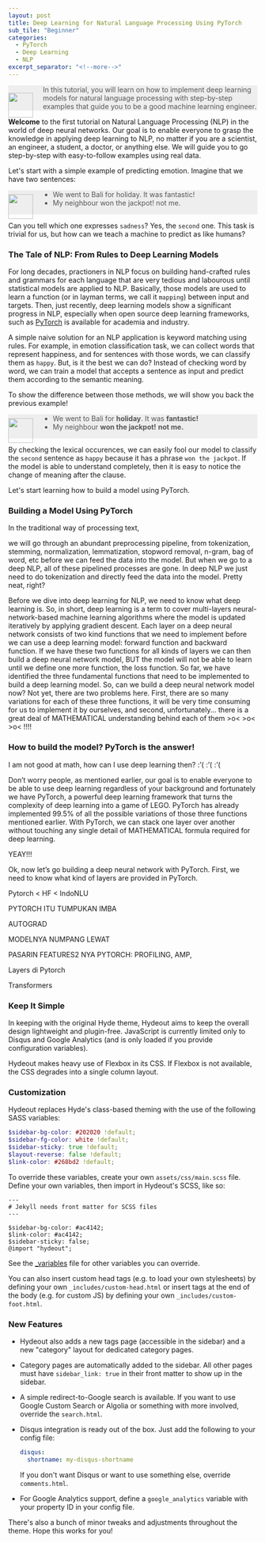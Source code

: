 ```yaml
---
layout: post
title: Deep Learning for Natural Language Processing Using PyTorch
sub_tile: "Beginner"
categories:
  - PyTorch
  - Deep Learning
  - NLP
excerpt_separator: "<!--more-->"
---
```

<div class="message" style="background:#eee">
<img width=50px src="/tutorials/assets/img/lamp.png" style="float:left;margin-right:20px;margin-top:15px"/>
<div style="color:#555">
In this tutorial, you will learn on how to implement deep learning models for natural language processing with step-by-step examples that guide you to be a good machine learning engineer. 
</div>
</div>

<b>Welcome</b> to the first tutorial on Natural Language Processing (NLP) in the world of deep neural networks. Our goal is to enable everyone to grasp the knowledge in applying deep learning to NLP, no matter if you are a scientist, an engineer, a student, a doctor, or anything else. We will guide you to go step-by-step with easy-to-follow examples using real data.

<!--more-->

Let's start with a simple example of predicting emotion. Imagine that we have two sentences:

<div class="message" style="padding-bottom:1px;background:#eee">
<img width=50px src="/tutorials/assets/img/example.png" style="float:left;margin-right:40px;margin-top:8px"/>
<div style="color:#555">
<ul>
<li>We went to Bali for holiday. It was fantastic!</li>
<li>My neighbour won the jackpot! not me.</li>
</ul>
</div>
</div>

Can you tell which one expresses ```sadness```? Yes, the ```second``` one. This task is trivial for us, but how can we teach a machine to predict as like humans?


### The Tale of NLP: From Rules to Deep Learning Models

For long decades, practioners in NLP focus on building hand-crafted rules and grammars for each language that are very tedious and labourous until statistical models are applied to NLP. Basically, those models are used to learn a function (or in layman terms, we call it ```mapping```) between input and targets. Then, just recently, deep learning models show a significant progress in NLP, especially when open source deep learning frameworks, such as [PyTorch](https://pytorch.org/) is available for academia and industry. 

A simple naive solution for an NLP application is keyword matching using rules. For example, in emotion classification task, we can collect words that represent happiness, and for sentences with those words, we can classify them as ```happy```. But, is it the best we can do? Instead of checking word by word, we can train a model that accepts a sentence as input and predict them according to the semantic meaning.

To show the difference between those methods, we will show you back the previous example!

<div class="message" style="padding-bottom:1px;background:#eee">
<img width=50px src="/tutorials/assets/img/example.png" style="float:left;margin-right:40px;margin-top:8px"/>
<div style="color:#555">
<ul>
<li>We went to Bali for <b>holiday</b>. It was <b>fantastic!</b></li>
<li>My neighbour <b>won the jackpot!</b> <b>not me.</b></li>
</ul>
</div>
</div>

By checking the lexical occurences, we can easily fool our model to classify the ```second``` sentence as ```happy``` because it has a phrase ```won the jackpot```. If the model is able to understand completely, then it is easy to notice the change of meaning after the clause.

Let's start learning how to build a model using PyTorch.

### Building a Model Using PyTorch

In the traditional way of processing text,

 we will go through an abundant preprocessing pipeline, from tokenization, stemming, normalization, lemmatization, stopword removal, n-gram, bag of word, etc before we can feed the data into the model. But when we go to a deep NLP, all of these pipelined processes are gone. In deep NLP we just need to do tokenization and directly feed the data into the model. Pretty neat, right?

Before we dive into deep learning for NLP, we need to know what deep learning is. So, in short, deep learning is a term to cover multi-layers neural-network-based machine learning algorithms where the model is updated iteratively by applying gradient descent. Each layer on a deep neural network consists of two kind functions that we need to implement before we can use a deep learning model: forward function and backward function. If we have these two functions for all kinds of layers we can then build a deep neural network model, BUT the model will not be able to learn until we define one more function, the loss function. So far, we have identified the three fundamental functions that need to be implemented to build a deep learning model. So, can we build a deep neural network model now? Not yet, there are two problems here. First, there are so many variations for each of these three functions, it will be very time consuming for us to implement it by ourselves, and second, unfortunately... there is a great deal of MATHEMATICAL understanding behind each of them >o< >o< >o< !!!! 

### How to build the model? PyTorch is the answer!

I am not good at math, how can I use deep learning then? :’( :’( :’(

Don’t worry people, as mentioned earlier, our goal is to enable everyone to be able to use deep learning regardless of your background and fortunately we have PyTorch, a powerful deep learning framework that turns the complexity of deep learning into a game of LEGO. PyTorch has already implemented 99.5% of all the possible variations of those three functions mentioned earlier. With PyTorch, we can stack one layer over another without touching any single detail of MATHEMATICAL formula required for deep learning. 

YEAY!!! 

Ok, now let’s go building a deep neural network with PyTorch. First, we need to know what kind of layers are provided in PyTorch. 


Pytorch < HF < IndoNLU

PYTORCH ITU TUMPUKAN IMBA

AUTOGRAD

MODELNYA NUMPANG LEWAT
 

PASARIN FEATURES2 NYA PYTORCH: PROFILING, AMP, 

Layers di Pytorch


Transformers

### Keep It Simple

In keeping with the original Hyde theme, Hydeout aims to keep the overall
design lightweight and plugin-free. JavaScript is currently limited only
to Disqus and Google Analytics (and is only loaded if you provide configuration
variables).

Hydeout makes heavy use of Flexbox in its CSS. If Flexbox is not available,
the CSS degrades into a single column layout.

### Customization

Hydeout replaces Hyde's class-based theming with the use
of the following SASS variables:

```scss
$sidebar-bg-color: #202020 !default;
$sidebar-fg-color: white !default;
$sidebar-sticky: true !default;
$layout-reverse: false !default;
$link-color: #268bd2 !default;
```

To override these variables, create your own `assets/css/main.scss` file.
Define your own variables, then import in Hydeout's SCSS, like so:

```
---
# Jekyll needs front matter for SCSS files
---

$sidebar-bg-color: #ac4142;
$link-color: #ac4142;
$sidebar-sticky: false;
@import "hydeout";
```

See the [_variables](https://github.com/fongandrew/hydeout/blob/master/_sass/hydeout/_variables.scss) file for other variables
you can override.

You can also insert custom head tags (e.g. to load your own stylesheets) by
defining your own `_includes/custom-head.html` or insert tags at the end
of the body (e.g. for custom JS) by defining your own
`_includes/custom-foot.html`.

### New Features

* Hydeout also adds a new tags page (accessible in the sidebar) and a new
  "category" layout for dedicated category pages.

* Category pages are automatically added to the sidebar. All other pages
  must have `sidebar_link: true` in their front matter to show up in
  the sidebar.

* A simple redirect-to-Google search is available. If you want to use
  Google Custom Search or Algolia or something with more involved,
  override the `search.html`.

* Disqus integration is ready out of the box. Just add the following to
  your config file:

  ```yaml
  disqus:
    shortname: my-disqus-shortname
  ```

  If you don't want Disqus or want to use something else, override
  `comments.html`.

* For Google Analytics support, define a `google_analytics` variable with
  your property ID in your config file.

There's also a bunch of minor tweaks and adjustments throughout the
theme. Hope this works for you!